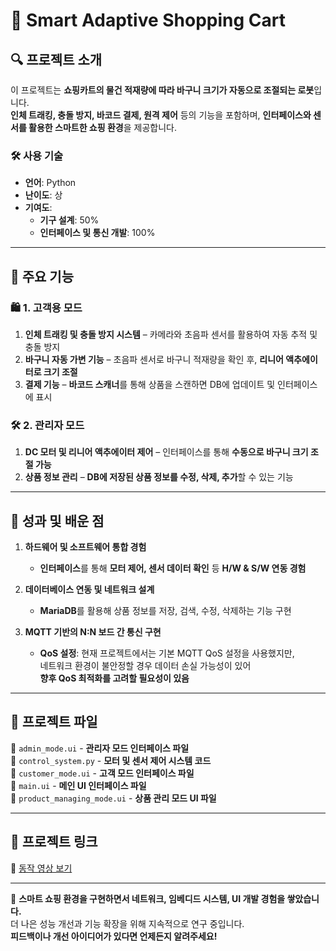 # 🛒 Smart Adaptive Shopping Cart

## 🔍 프로젝트 소개
이 프로젝트는 **쇼핑카트의 물건 적재량에 따라 바구니 크기가 자동으로 조절되는 로봇**입니다.  
**인체 트래킹, 충돌 방지, 바코드 결제, 원격 제어** 등의 기능을 포함하며, **인터페이스와 센서를 활용한 스마트한 쇼핑 환경**을 제공합니다.  

### 🛠 사용 기술
- **언어**: Python  
- **난이도**: 상  
- **기여도**:
  - **기구 설계**: 50%  
  - **인터페이스 및 통신 개발**: 100%  

---

## 🚀 주요 기능
### 🛍️ 1. 고객용 모드
1) **인체 트래킹 및 충돌 방지 시스템** – 카메라와 초음파 센서를 활용하여 자동 추적 및 충돌 방지  
2) **바구니 자동 가변 기능** – 초음파 센서로 바구니 적재량을 확인 후, **리니어 액추에이터로 크기 조절**  
3) **결제 기능** – **바코드 스캐너**를 통해 상품을 스캔하면 DB에 업데이트 및 인터페이스에 표시  

### 🛠️ 2. 관리자 모드
1) **DC 모터 및 리니어 액추에이터 제어** – 인터페이스를 통해 **수동으로 바구니 크기 조절 가능**  
2) **상품 정보 관리** – **DB에 저장된 상품 정보를 수정, 삭제, 추가**할 수 있는 기능  

---

## 🎯 성과 및 배운 점
1. **하드웨어 및 소프트웨어 통합 경험**  
    - **인터페이스**를 통해 **모터 제어, 센서 데이터 확인** 등 **H/W & S/W 연동 경험**  

2. **데이터베이스 연동 및 네트워크 설계**  
    - **MariaDB**를 활용해 상품 정보를 저장, 검색, 수정, 삭제하는 기능 구현  

3. **MQTT 기반의 N:N 보드 간 통신 구현**  
    - **QoS 설정**: 현재 프로젝트에서는 기본 MQTT QoS 설정을 사용했지만,  
    네트워크 환경이 불안정할 경우 데이터 손실 가능성이 있어  
    **향후 QoS 최적화를 고려할 필요성이 있음**  

---

## 📂 프로젝트 파일
📌 `admin_mode.ui` - **관리자 모드 인터페이스 파일**  
📌 `control_system.py` - **모터 및 센서 제어 시스템 코드**  
📌 `customer_mode.ui` - **고객 모드 인터페이스 파일**  
📌 `main.ui` - **메인 UI 인터페이스 파일**  
📌 `product_managing_mode.ui` - **상품 관리 모드 UI 파일**  

---

## 📎 프로젝트 링크
🎥 [동작 영상 보기](https://youtu.be/BtsSqb1N3RE?feature=shared)  

---

📌 **스마트 쇼핑 환경을 구현하면서 네트워크, 임베디드 시스템, UI 개발 경험을 쌓았습니다.**  
더 나은 성능 개선과 기능 확장을 위해 지속적으로 연구 중입니다.  
**피드백이나 개선 아이디어가 있다면 언제든지 알려주세요!**